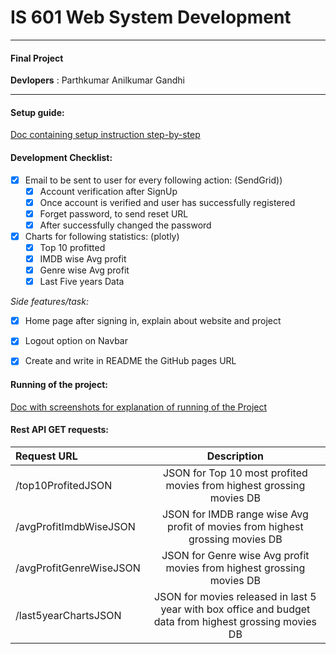 # IS 601 Web System Development
***
#### Final Project
**Devlopers** : Parthkumar Anilkumar Gandhi
****

#### Setup guide:
[Doc containing setup instruction step-by-step](Final%20Team%20Project%20Setup%20Guide%20-%20IS%20601.md)

#### Development Checklist:
- [X] Email to be sent to user for every following action: (SendGrid))
  - [X] Account verification after SignUp
  - [X] Once account is verified and user has successfully registered
  - [X] Forget password, to send reset URL
  - [X] After successfully changed the password
    
- [X] Charts for following statistics: (plotly)
  - [X] Top 10 profitted
  - [X] IMDB wise Avg profit
  - [X] Genre wise Avg profit
  - [X] Last Five years Data
    
*Side features/task:*
- [X] Home page after signing in, explain about website and project
- [X] Logout option on Navbar
- [X] Create and write in README the GitHub pages URL


#### Running of the project:
[Doc with screenshots for explanation of running of the Project](Final%20Term%20Project%20Running%20-%20IS%20601.md)

#### Rest API GET requests:

| Request URL      | Description |
| :---        |    :----:   | 
| /top10ProfitedJSON   | JSON for Top 10 most profited movies from highest grossing movies DB  | 
| /avgProfitImdbWiseJSON      |  JSON for IMDB range wise Avg profit of movies from highest grossing movies DB       | 
| /avgProfitGenreWiseJSON   |  JSON for Genre wise Avg profit movies from highest grossing movies DB        | 
| /last5yearChartsJSON      |  JSON for movies released in last 5 year with box office and budget data from highest grossing movies DB       | 